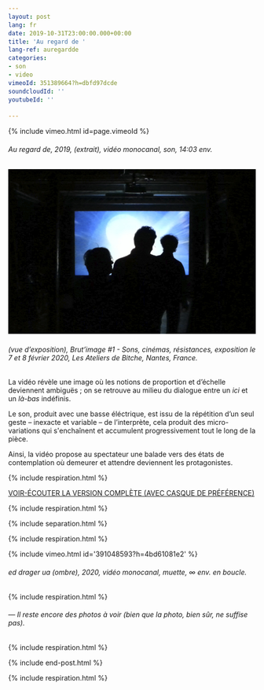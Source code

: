 ```yaml
---
layout: post
lang: fr
date: 2019-10-31T23:00:00.000+00:00
title: 'Au regard de '
lang-ref: auregardde
categories:
- son
- video
vimeoId: 351389664?h=dbfd97dcde
soundcloudId: ''
youtubeId: ''

---
```

{% include vimeo.html id=page.vimeoId %}

###### _Au regard de_, 2019, (extrait), vidéo monocanal, son, 14:03 env.

![](/imgs/vlcsnap-00002-up.jpg)

###### (vue d’exposition), _Brut’image #1 - Sons, cinémas, résistances_, exposition le 7 et 8 février 2020, Les Ateliers de Bitche, Nantes, France.

La vidéo révèle une image où les notions de proportion et d’échelle deviennent ambiguës ; on se retrouve au milieu du dialogue entre un _ici_ et un _là-bas_ indéfinis.

Le son, produit avec une basse éléctrique, est issu de la répétition d’un seul geste – inexacte et variable – de l’interprète, cela produit des micro-variations qui s'enchaînent et accumulent progressivement tout le long de la pièce.

Ainsi, la vidéo propose au spectateur une balade vers des états de contemplation où demeurer et attendre deviennent les protagonistes.

{% include respiration.html %}

[VOIR-ÉCOUTER LA VERSION COMPLÈTE (AVEC CASQUE DE PRÉFÉRENCE)](https://youtu.be/ouUvLWgmy_o)

{% include respiration.html %}

{% include separation.html %}

{% include respiration.html %}

{% include vimeo.html id='391048593?h=4bd61081e2' %}

###### _ed drager ua (ombre)_, 2020, vidéo monocanal, muette, ∞ env. en boucle.

{% include respiration.html %}

###### _— Il reste encore des photos à voir (bien que la photo, bien sûr, ne suffise pas)._

{% include respiration.html %}

{% include end-post.html %}

{% include respiration.html %}